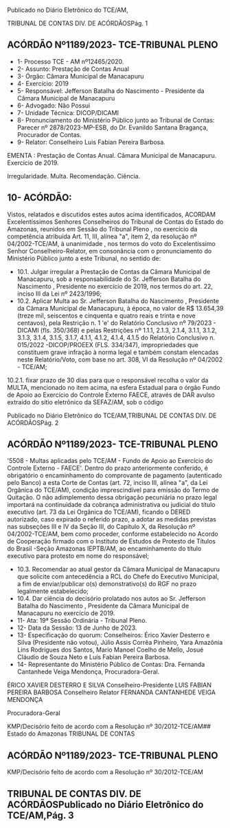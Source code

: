 Publicado  no  Diário  Eletrônico do TCE/AM,

TRIBUNAL DE CONTAS DIV. DE ACÓRDÃOSPág. 1

## ACÓRDÃO Nº1189/2023- TCE-TRIBUNAL PLENO

- 1- Processo TCE - AM nº12465/2020.
- 2- Assunto: Prestação de Contas Anual
- 3- Órgão: Câmara Municipal de Manacapuru
- 4- Exercício: 2019
- 5- Responsável: Jefferson Batalha do Nascimento - Presidente da Câmara Municipal de Manacapuru
- 6- Advogado: Não Possui
- 7- Unidade Técnica: DICOP/DICAMI
- 8- Pronunciamento  do  Ministério  Público  junto  ao  Tribunal  de  Contas: Parecer  nº 2878/2023-MP-ESB, do Dr. Evanildo Santana Bragança, Procurador de Contas.
- 9- Relator: Conselheiro Luis Fabian Pereira Barbosa.

EMENTA : Prestação  de  Contas  Anual. Câmara Municipal de Manacapuru. Exercício de 2019.

Irregularidade. Multa. Recomendação. Ciência.

## 10-  ACÓRDÃO:

Vistos,  relatados  e  discutidos  estes  autos  acima  identificados, ACORDAM Excelentíssimos Senhores Conselheiros do Tribunal de Contas do Estado do Amazonas, reunidos em Sessão do Tribunal Pleno , no exercício da competência atribuída Art. 11, III, alínea "a", item 2, da resolução nº 04/2002-TCE/AM, à unanimidade , nos termos do voto do Excelentíssimo Senhor Conselheiro-Relator, em consonância com o pronunciamento do Ministério Público junto a este Tribunal, no sentido de:

- 10.1. Julgar  irregular a  Prestação  de  Contas  da  Câmara  Municipal  de Manacapuru, sob a responsabilidade do Sr.  Jefferson Batalha do Nascimento ,  Presidente  no  exercício  de  2019,  nos  termos  do  art. 22, inciso III da Lei nº 2423/1996;
- 10.2. Aplicar Multa ao Sr. Jefferson Batalha do Nascimento , Presidente da Câmara  Municipal de Manacapuru, à época, no valor de R$ 13.654,39 (treze mil, seiscentos e cinquenta e quatro reais e trinta e nove centavos), pela Restrição n. 1 'e' do Relatório Conclusivo nº 79/2023 - DICAMI (fls.  350/368)  e  pelas  Restrições  nº  1.1.1,  2.1.3, 2.1.4, 3.1.1, 3.1.2, 3.1.3, 3.1.4, 3.1.5, 3.1.7, 4.1.1, 4.1.2, 4.1.4, 4.1.5 do Relatório Conclusivo n. 015/2022 -DICOP/PROEEX  (FLS. 334/347),  impropriedades  que  constituem  grave  infração  à  norma legal  e  também  constam  elencadas  neste  Relatório/Voto,  com  base no art. 308, VI da Resolução nº 04/2002 - TCE/AM;

10.2.1. fixar prazo de 30 dias para que o responsável recolha o valor da MULTA, mencionado no item acima, na esfera Estadual para o órgão Fundo de Apoio ao Exercício do Controle  Externo  FAECE,  através  de  DAR  avulso extraído do sítio eletrônico da SEFAZ/AM, sob o código

Publicado  no  Diário  Eletrônico do TCE/AM,TRIBUNAL DE CONTAS DIV. DE ACÓRDÃOSPág. 2

## ACÓRDÃO Nº1189/2023- TCE-TRIBUNAL PLENO

'5508 - Multas aplicadas pelo TCE/AM - Fundo de Apoio ao  Exercício  do  Controle  Externo  -  FAECE'.  Dentro  do prazo anteriormente conferido, é obrigatório o encaminhamento do comprovante de pagamento (autenticado pelo Banco) a esta Corte de Contas (art. 72, inciso III, alínea "a", da  Lei Orgânica  do  TCE/AM), condição  imprescindível para emissão  do  Termo  de Quitação. O não adimplemento dessa obrigação pecuniária  no  prazo  legal  importará  na  continuidade  da cobrança  administrativa  ou  judicial  do  título  executivo (art. 73 da Lei Orgânica do TCE/AM), ficando o DERED autorizado,  caso  expirado  o  referido  prazo,  a  adotar  as medidas previstas nas subseções III e IV da Seção III, do Capítulo  X, da  Resolução  nº  04/2002-TCE/AM,  bem como  proceder,  conforme  estabelecido  no  Acordo  de Cooperação  firmado  com  o  Instituto  de  Estudos  de Protesto de  Títulos do Brasil -Seção  Amazonas  IEPTB/AM, ao encaminhamento do título executivo para protesto em nome do responsável;

- 10.3. Recomendar ao atual gestor da Câmara Municipal de Manacapuru que solicite com  antecedência  a  RCL  do  Chefe  do  Executivo Municipal, a fim de enviar/publicar o(s) demonstrativo(s) do RGF no prazo legalmente estabelecido;
- 10.4. Dar  ciência do  decisório  prolatado  nos  autos  ao Sr.  Jefferson Batalha  do  Nascimento , Presidente  da  Câmara  Municipal  de Manacapuru no exercício de 2019.
- 11-  Ata: 19ª Sessão Ordinária - Tribunal Pleno.
- 12-  Data da Sessão: 13 de Junho de 2023.
- 13-  Especificação do quorum: Conselheiros: Érico Xavier Desterro e Silva (Presidente não votou),  Júlio  Assis  Corrêa  Pinheiro,  Yara  Amazônia  Lins  Rodrigues  dos  Santos, Mario Manoel Coelho de Mello, Josué Cláudio de Souza Neto e Luís Fabian Pereira Barbosa.
- 14-  Representante do Ministério Público de Contas: Dra. Fernanda Cantanhede Veiga Mendonça, Procuradora-Geral.

ÉRICO XAVIER DESTERRO E SILVA Conselheiro-Presidente LUIS FABIAN PEREIRA BARBOSA Conselheiro Relator FERNANDA CANTANHEDE VEIGA MENDONÇA

Procuradora-Geral

KMP/Decisório feito de acordo com a Resolução nº 30/2012-TCE/AM## Estado do Amazonas TRIBUNAL DE CONTAS

## ACÓRDÃO Nº1189/2023- TCE-TRIBUNAL PLENO

KMP/Decisório feito de acordo com a Resolução nº 30/2012-TCE/AM

## TRIBUNAL DE CONTAS DIV. DE ACÓRDÃOSPublicado  no  Diário  Eletrônico do TCE/AM,Pág. 3